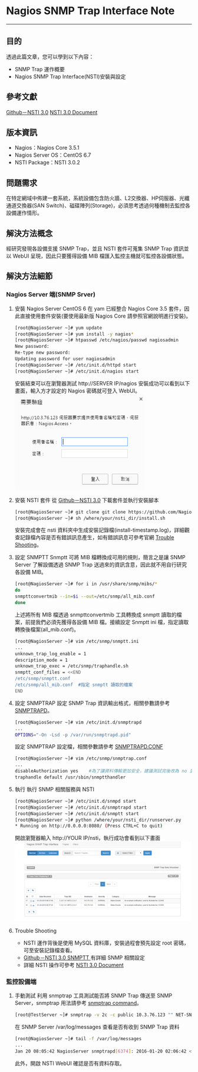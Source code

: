 # Nagios SNMP Trap Interface Note
---

## 目的
透過此篇文章，您可以學到以下內容：
* SNMP Trap 運作概要
* Nagios SNMP Trap Interface(NSTI)安裝與設定

## 參考文獻
[Github－NSTI 3.0](https://github.com/NagiosEnterprises/nsti)
[NSTI 3.0 Document](https://nagiosenterprises.github.io/nsti/index.html)


## 版本資訊
* Nagios：Nagios Core 3.5.1
* Nagios Server OS：CentOS 6.7
* NSTI Package：NSTI 3.0.2

## 問題需求
在特定網域中佈建一套系統，系統設備包含防火牆、L2交換器、HP伺服器、光纖通道交換器(SAN Switch)、磁碟陣列(Storage)，必須思考透過何種機制去監控各設備運作情形。

## 解決方法概念
經研究發現各設備支援 SNMP Trap，並且 NSTI 套件可蒐集 SNMP Trap 資訊並以 WebUI 呈現，因此只要獲得設備 MIB 檔匯入監控主機就可監控各設備狀態。

## 解決方法細節
### Nagios Server 端(SNMP Srver)
1. 安裝 Nagios Server
	CentOS 6 在 yam 已經整合 Nagios Core 3.5 套件，因此直接使用套件安裝(要使用最新版 Nagios Core 請參照官網說明進行安裝)。
	```bash
    [root@NagiosServer ~]# yum update
    [root@NagiosServer ~]# yum install -y nagios*
    [root@NagiosServer ~]# htpasswd /etc/nagios/passwd nagiosadmin
	New password:
	Re-type new password:
	Updating password for user nagiosadmin
    [root@NagiosServer ~]# /etc/init.d/httpd start
    [root@NagiosServer ~]# /etc/init.d/nagios start
    ```
    
    安裝結束可以在瀏覽器測試 http://SERVER IP/nagios 安裝成功可以看到以下畫面，輸入方才設定的 Nagios 密碼就可登入 WebUI。
    ![Nagios Access](../Picture_Nagios/Nagios_Access.png)

2. 安裝 NSTI 套件
	從 [Github－NSTI 3.0](https://github.com/NagiosEnterprises/nsti) 下載套件並執行安裝腳本
    ```bash
    [root@NagiosServer ~]# git clone git clone https://github.com/NagiosEnterprises/nsti.git
    [root@NagiosServer ~]# sh /where/your/nsti_dir/install.sh
    ```
    安裝完成會在 nsti 資料夾中生成安裝記錄檔(install-timestamp.log)，詳細觀查記錄檔內容是否有錯誤訊息產生，如有錯誤訊息可參考官網 [Trouble Shooting](https://nagiosenterprises.github.io/nsti/installation.html#possible-nsti-install-gotcha-s)。

3. 設定 SNMPTT
	Snmptt 可將 MIB 檔轉換成可用的規則，簡言之是讓 SNMP Server 了解設備透過 SNMP Trap 送過來的資訊含意，因此就不用自行研究各設備 MIB。
    ```bash
    [root@NagiosServer ~]# for i in /usr/share/snmp/mibs/*
    do 
    snmpttconvertmib --in=$i --out=/etc/snmp/all_mib.conf 
    done
    ```
    上述將所有 MIB 檔透過 snmpttconvertmib 工具轉換成 snmptt 讀取的檔案，前提我們必須先獲得各設備 MIB 檔。接續設定 Snmptt ini 檔，指定讀取轉換後檔案(all_mib.conf)。
    ```bash
    [root@NagiosServer ~]# vim /etc/snmp/snmptt.ini
    ...
    unknown_trap_log_enable = 1
	description_mode = 1
	unknown_trap_exec = /etc/snmp/traphandle.sh
	snmptt_conf_files = <<END
	/etc/snmp/snmptt.conf
    /etc/snmp/all_mib.conf	#指定 snmptt 讀取的檔案
	END
    ```

4. 設定 SNMPTRAP
	設定 SNMP Trap 資訊輸出格式，相關參數請參考 [SNMPTRAPD](http://www.net-snmp.org/docs/man/snmptrapd.html#lbAE)。
    ```bash
    [root@NagiosServer ~]# vim /etc/init.d/snmptrapd
    ...
    OPTIONS="-On -Lsd -p /var/run/snmptrapd.pid"
    ```
    設定 SNMPTRAP 設定檔，相關參數請參考 [SNMPTRAPD.CONF](http://www.net-snmp.org/docs/man/snmptrapd.conf.html)
    ```bash
    [root@NagiosServer ~]# vim /etc/snmp/snmptrap.conf
    ...
    disableAuthorization yes	#為了讓資料傳輸更加安全，建議測試完後改為 no 並且設定 community
	traphandle default /usr/sbin/snmptthandler
    ```

5. 執行
	執行 SNMP 相關服務與 NSTI
    ```bash
    [root@NagiosServer ~]# /etc/init.d/snmpd start
    [root@NagiosServer ~]# /etc/init.d/snmptrapd start
    [root@NagiosServer ~]# /etc/init.d/snmptt start
    [root@NagiosServer ~]# python /where/your/nsti_dir/runserver.py
    * Running on http://0.0.0.0:8080/ (Press CTRL+C to quit)
    ```
    開啟瀏覽器輸入 http://YOUR IP/nsti，執行成功會看到以下畫面
    ![NSTI WebUI](../Picture_Nagios/NSTI_WebUI.png)

6. Trouble Shooting
	* NSTI 運作背後是使用 MySQL 資料庫，安裝過程會預先設定 root 密碼，可至安裝記錄檔查看。
	* [Github－NSTI 3.0 SNMPTT ](https://github.com/NagiosEnterprises/nsti/blob/master/docs/snmpttsetup.rst)有詳細 SNMP 相關設定
	* 詳細 NSTI 操作可參考 [NSTI 3.0 Document](https://nagiosenterprises.github.io/nsti/index.html)

### 監控設備端
1. 手動測試
	利用 snmptrap 工具測試能否將 SNMP Trap 傳送至 SNMP Server，snmptrap 用法請參考 [snmptrap command](http://linuxcommand.org/man_pages/snmptrap1.html)。
    ```bash
    [root@TestServer ~]# snmptrap -v 2c -c public 10.3.76.123 "" NET-SNMP-EXAMPLES-MIB::netSnmpExampleHeartbeatNotification netSnmpExampleHeartbeatRate i 123456
    ```
    在 SNMP Server /var/log/messages 查看是否有收到 SNMP Trap 資料
    ```bash
    [root@NagiosServer ~]# tail -f /var/log/messages
    ...
    Jan 20 08:05:42 NagiosServer snmptrapd[6374]: 2016-01-20 02:06:42 <UNKNOWN> [UDP: [10.3.76.123]:59307->[10.3.76.123]]:#012.1.3.6.1.2.1.1.3.0 = Timeticks: (2017719) 5:36:17.19#011.1.3.6.1.6.3.1.1.4.1.0 = OID: .1.3.6.1.4.1.8072.2.3.0.1#011.1.3.6.1.4.1.8072.2.3.2.1 = INTEGER: 123456
    ```
    此外，開啟 NSTI WebUI 確認是否有資料存取。
